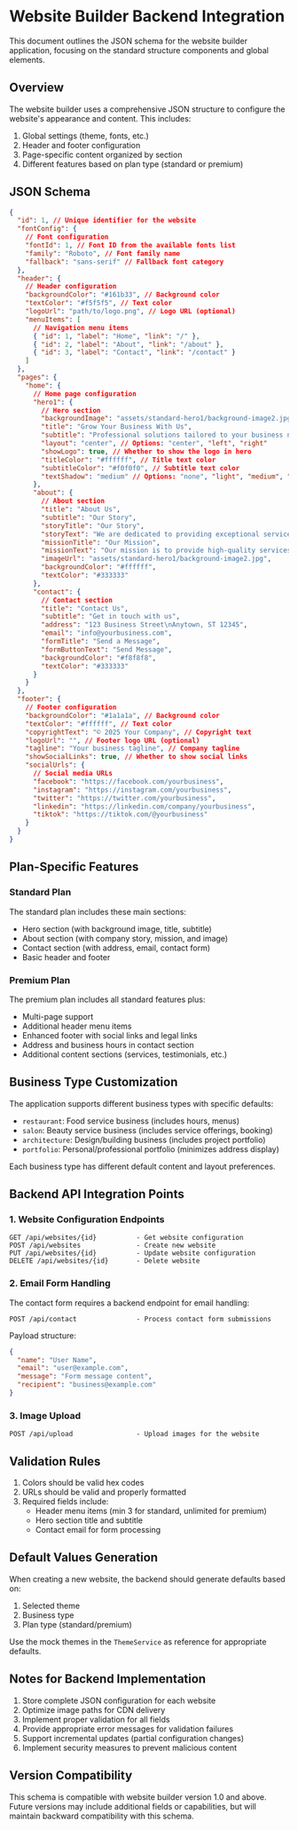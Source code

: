 # Website Builder Backend Integration

This document outlines the JSON schema for the website builder application, focusing on the standard structure components and global elements.

## Overview

The website builder uses a comprehensive JSON structure to configure the website's appearance and content. This includes:

1. Global settings (theme, fonts, etc.)
2. Header and footer configuration
3. Page-specific content organized by section
4. Different features based on plan type (standard or premium)

## JSON Schema

```json
{
  "id": 1, // Unique identifier for the website
  "fontConfig": {
    // Font configuration
    "fontId": 1, // Font ID from the available fonts list
    "family": "Roboto", // Font family name
    "fallback": "sans-serif" // Fallback font category
  },
  "header": {
    // Header configuration
    "backgroundColor": "#161b33", // Background color
    "textColor": "#f5f5f5", // Text color
    "logoUrl": "path/to/logo.png", // Logo URL (optional)
    "menuItems": [
      // Navigation menu items
      { "id": 1, "label": "Home", "link": "/" },
      { "id": 2, "label": "About", "link": "/about" },
      { "id": 3, "label": "Contact", "link": "/contact" }
    ]
  },
  "pages": {
    "home": {
      // Home page configuration
      "hero1": {
        // Hero section
        "backgroundImage": "assets/standard-hero1/background-image2.jpg",
        "title": "Grow Your Business With Us",
        "subtitle": "Professional solutions tailored to your business needs",
        "layout": "center", // Options: "center", "left", "right"
        "showLogo": true, // Whether to show the logo in hero
        "titleColor": "#ffffff", // Title text color
        "subtitleColor": "#f0f0f0", // Subtitle text color
        "textShadow": "medium" // Options: "none", "light", "medium", "heavy"
      },
      "about": {
        // About section
        "title": "About Us",
        "subtitle": "Our Story",
        "storyTitle": "Our Story",
        "storyText": "We are dedicated to providing exceptional service and quality...",
        "missionTitle": "Our Mission",
        "missionText": "Our mission is to provide high-quality services...",
        "imageUrl": "assets/standard-hero1/background-image2.jpg",
        "backgroundColor": "#ffffff",
        "textColor": "#333333"
      },
      "contact": {
        // Contact section
        "title": "Contact Us",
        "subtitle": "Get in touch with us",
        "address": "123 Business Street\nAnytown, ST 12345",
        "email": "info@yourbusiness.com",
        "formTitle": "Send a Message",
        "formButtonText": "Send Message",
        "backgroundColor": "#f8f8f8",
        "textColor": "#333333"
      }
    }
  },
  "footer": {
    // Footer configuration
    "backgroundColor": "#1a1a1a", // Background color
    "textColor": "#ffffff", // Text color
    "copyrightText": "© 2025 Your Company", // Copyright text
    "logoUrl": "", // Footer logo URL (optional)
    "tagline": "Your business tagline", // Company tagline
    "showSocialLinks": true, // Whether to show social links
    "socialUrls": {
      // Social media URLs
      "facebook": "https://facebook.com/yourbusiness",
      "instagram": "https://instagram.com/yourbusiness",
      "twitter": "https://twitter.com/yourbusiness",
      "linkedin": "https://linkedin.com/company/yourbusiness",
      "tiktok": "https://tiktok.com/@yourbusiness"
    }
  }
}
```

## Plan-Specific Features

### Standard Plan

The standard plan includes these main sections:

- Hero section (with background image, title, subtitle)
- About section (with company story, mission, and image)
- Contact section (with address, email, contact form)
- Basic header and footer

### Premium Plan

The premium plan includes all standard features plus:

- Multi-page support
- Additional header menu items
- Enhanced footer with social links and legal links
- Address and business hours in contact section
- Additional content sections (services, testimonials, etc.)

## Business Type Customization

The application supports different business types with specific defaults:

- `restaurant`: Food service business (includes hours, menus)
- `salon`: Beauty service business (includes service offerings, booking)
- `architecture`: Design/building business (includes project portfolio)
- `portfolio`: Personal/professional portfolio (minimizes address display)

Each business type has different default content and layout preferences.

## Backend API Integration Points

### 1. Website Configuration Endpoints

```
GET /api/websites/{id}          - Get website configuration
POST /api/websites              - Create new website
PUT /api/websites/{id}          - Update website configuration
DELETE /api/websites/{id}       - Delete website
```

### 2. Email Form Handling

The contact form requires a backend endpoint for email handling:

```
POST /api/contact               - Process contact form submissions
```

Payload structure:

```json
{
  "name": "User Name",
  "email": "user@example.com",
  "message": "Form message content",
  "recipient": "business@example.com"
}
```

### 3. Image Upload

```
POST /api/upload                - Upload images for the website
```

## Validation Rules

1. Colors should be valid hex codes
2. URLs should be valid and properly formatted
3. Required fields include:
   - Header menu items (min 3 for standard, unlimited for premium)
   - Hero section title and subtitle
   - Contact email for form processing

## Default Values Generation

When creating a new website, the backend should generate defaults based on:

1. Selected theme
2. Business type
3. Plan type (standard/premium)

Use the mock themes in the `ThemeService` as reference for appropriate defaults.

## Notes for Backend Implementation

1. Store complete JSON configuration for each website
2. Optimize image paths for CDN delivery
3. Implement proper validation for all fields
4. Provide appropriate error messages for validation failures
5. Support incremental updates (partial configuration changes)
6. Implement security measures to prevent malicious content

## Version Compatibility

This schema is compatible with website builder version 1.0 and above. Future versions may include additional fields or capabilities, but will maintain backward compatibility with this schema.
